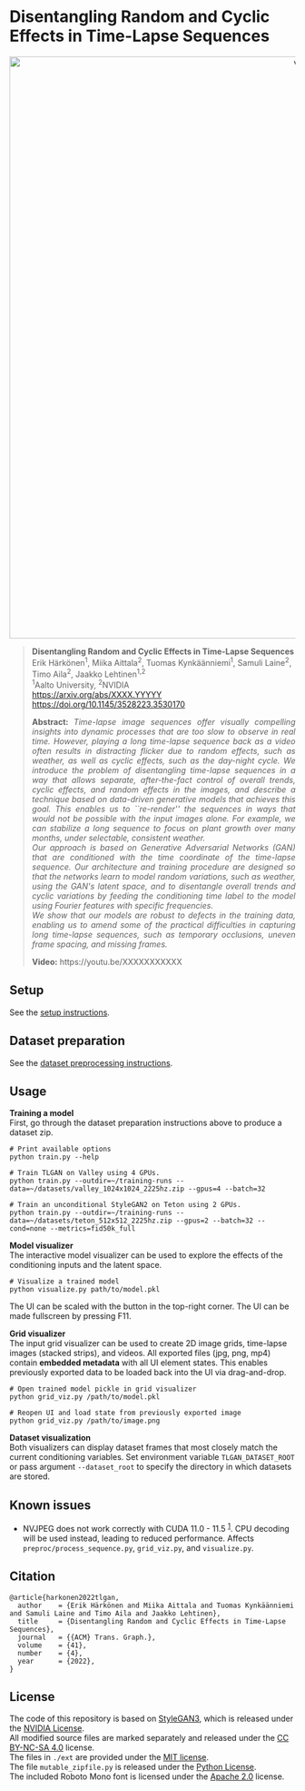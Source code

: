 # Disentangling Random and Cyclic Effects in Time-Lapse Sequences
<p align="center">
<img src="docs/teaser.webp" alt="valley" width="1024"/>
</p>

> **Disentangling Random and Cyclic Effects in Time-Lapse Sequences**<br>
> Erik Härkönen<sup>1</sup>, Miika Aittala<sup>2</sup>, Tuomas Kynkäänniemi<sup>1</sup>, Samuli Laine<sup>2</sup>, Timo Aila<sup>2</sup>, Jaakko Lehtinen<sup>1,2</sup><br>
> <sup>1</sup>Aalto University, <sup>2</sup>NVIDIA<br>
> https://arxiv.org/abs/XXXX.YYYYY <br>
> https://doi.org/10.1145/3528223.3530170
>
> <p align="justify"><b>Abstract: </b><i>Time-lapse image sequences offer visually compelling insights into dynamic processes that are too slow to observe in real time. However, playing a long time-lapse sequence back as a video often results in distracting flicker due to random effects, such as weather, as well as cyclic effects, such as the day-night cycle. We introduce the problem of disentangling time-lapse sequences in a way that allows separate, after-the-fact control of overall trends, cyclic effects, and random effects in the images, and describe a technique based on data-driven generative models that achieves this goal. This enables us to ``re-render'' the sequences in ways that would not be possible with the input images alone. For example, we can stabilize a long sequence to focus on plant growth over many months, under selectable, consistent weather. <br>Our approach is based on Generative Adversarial Networks (GAN) that are conditioned with the time coordinate of the time-lapse sequence. Our architecture and training procedure are designed so that the networks learn to model random variations, such as weather, using the GAN's latent space, and to disentangle overall trends and cyclic variations by feeding the conditioning time label to the model using Fourier features with specific frequencies. <br>We show that our models are robust to defects in the training data, enabling us to amend some of the practical difficulties in capturing long time-lapse sequences, such as temporary occlusions, uneven frame spacing, and missing frames.</i></p>
> <p align="justify"><b>Video:</b> https://youtu.be/XXXXXXXXXXX

## Setup
See the [setup instructions](docs/SETUP.md).

## Dataset preparation
See the [dataset preprocessing instructions](docs/PREPROC.md).

## Usage
**Training a model**<br>
First, go through the dataset preparation instructions above to produce a dataset zip.
```
# Print available options
python train.py --help

# Train TLGAN on Valley using 4 GPUs.
python train.py --outdir=~/training-runs --data=~/datasets/valley_1024x1024_2225hz.zip --gpus=4 --batch=32

# Train an unconditional StyleGAN2 on Teton using 2 GPUs.
python train.py --outdir=~/training-runs --data=~/datasets/teton_512x512_2225hz.zip --gpus=2 --batch=32 --cond=none --metrics=fid50k_full
```

**Model visualizer**<br>
The interactive model visualizer can be used to explore the effects of the conditioning inputs and the latent space.
```
# Visualize a trained model
python visualize.py path/to/model.pkl
```
The UI can be scaled with the button in the top-right corner. The UI can be made fullscreen by pressing F11.

**Grid visualizer**<br>
The input grid visualizer can be used to create 2D image grids, time-lapse images (stacked strips), and videos.
All exported files (jpg, png, mp4) contain **embedded metadata** with all UI element states.
This enables previously exported data to be loaded back into the UI via drag-and-drop.
```
# Open trained model pickle in grid visualizer
python grid_viz.py /path/to/model.pkl

# Reopen UI and load state from previously exported image
python grid_viz.py /path/to/image.png
```

**Dataset visualization**<br>
Both visualizers can display dataset frames that most closely match the current conditioning variables. Set environment variable `TLGAN_DATASET_ROOT` or pass argument `--dataset_root` to specify the directory in which datasets are stored.

## Known issues
* NVJPEG does not work correctly with CUDA 11.0 - 11.5 <sup>[1][nvjpeg_bug]</sup>. CPU decoding will be used instead, leading to reduced performance. Affects `preproc/process_sequence.py`, `grid_viz.py`, and `visualize.py`.

## Citation
```
@article{harkonen2022tlgan,
  author    = {Erik Härkönen and Miika Aittala and Tuomas Kynkäänniemi and Samuli Laine and Timo Aila and Jaakko Lehtinen},
  title     = {Disentangling Random and Cyclic Effects in Time-Lapse Sequences},
  journal   = {{ACM} Trans. Graph.},
  volume    = {41},
  number    = {4},
  year      = {2022},
}
```

## License

The code of this repository is based on [StyleGAN3][sg3], which is released under the [NVIDIA License](docs/LICENSE_NV.txt).<br>
All modified source files are marked separately and released under the [CC BY-NC-SA 4.0](LICENSE.txt) license.<br>
The files in `./ext` are provided under the [MIT license](https://github.com/harskish/ResizeRight/raw/master/LICENSE).<br>
The file `mutable_zipfile.py` is released under the [Python License](https://github.com/python/cpython/blob/main/LICENSE).<br>
The included Roboto Mono font is licensed under the [Apache 2.0][apache2] license.

[sg3]: https://github.com/NVlabs/stylegan3
[apache2]: https://www.apache.org/licenses/LICENSE-2.0
[nvjpeg_bug]: https://github.com/pytorch/vision/issues/4378#issuecomment-104495732
